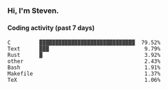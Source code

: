 ### Hi, I'm Steven.

#### Coding activity (past 7 days)
```
C         ▓▓▓▓▓▓▓▓▓▓▓▓▓▓▓▓▓▓▓▓▓▓▓▓▓▓▓▓▓▓  79.52%
Text      ▓▓▓                              9.79%
Rust      ▓                                3.92%
other                                      2.43%
Bash                                       1.91%
Makefile                                   1.37%
TeX                                        1.06%
```

